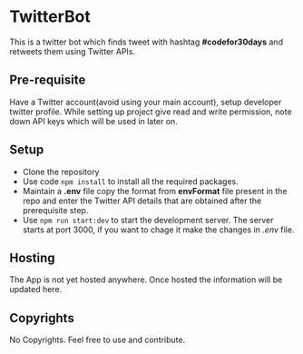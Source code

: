 # TwitterBot

This is a twitter bot which finds tweet with hashtag **#codefor30days** and retweets them using Twitter APIs.

## Pre-requisite

Have a Twitter account(avoid using your main account), setup developer twitter profile. While setting up project give read and write permission, note down API keys which will be used in later on.

## Setup

- Clone the repository
- Use code `npm install` to install all the required packages.
- Maintain a **.env** file copy the format from **envFormat** file present in the repo and enter the Twitter API details that are obtained after the prerequisite step.
- Use `npm run start:dev` to start the development server. The server starts at port 3000, if you want to chage it make the changes in _.env_ file.

## Hosting

The App is not yet hosted anywhere. Once hosted the information will be updated here.

## Copyrights

No Copyrights. Feel free to use and contribute.
